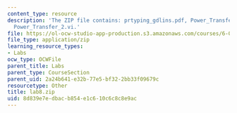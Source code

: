 ```yaml
---
content_type: resource
description: 'The ZIP file contains: prtyping_gdlins.pdf, Power_Transfer_1.vi, and
  Power_Transfer_2.vi.'
file: https://ol-ocw-studio-app-production.s3.amazonaws.com/courses/6-071j-introduction-to-electronics-signals-and-measurement-spring-2006/8d839e7edbacb854e1c610c6c8c8e9ac_lab8.zip
file_type: application/zip
learning_resource_types:
- Labs
ocw_type: OCWFile
parent_title: Labs
parent_type: CourseSection
parent_uid: 2a24b641-e32b-77e5-bf32-2bb33f09679c
resourcetype: Other
title: lab8.zip
uid: 8d839e7e-dbac-b854-e1c6-10c6c8c8e9ac
---
```

